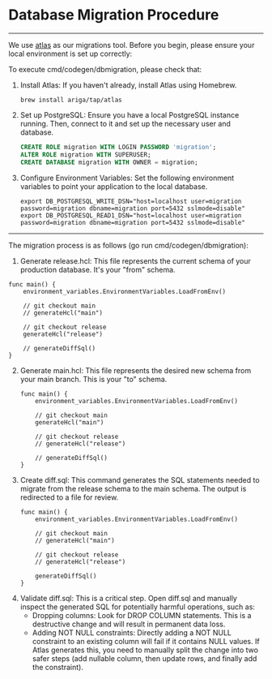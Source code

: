 # Database Migration Procedure
---
We use [atlas](https://github.com/ariga/atlas) as our migrations tool.
Before you begin, please ensure your local environment is set up correctly:

To execute cmd/codegen/dbmigration, please check that:
1. Install Atlas: If you haven't already, install Atlas using Homebrew.
    ```
    brew install ariga/tap/atlas
    ```
2. Set up PostgreSQL: Ensure you have a local PostgreSQL instance running. Then, connect to it and set up the necessary user and database.
    ```sql
    CREATE ROLE migration WITH LOGIN PASSWORD 'migration';
    ALTER ROLE migration WITH SUPERUSER;
    CREATE DATABASE migration WITH OWNER = migration;
    ```
3. Configure Environment Variables: Set the following environment variables to point your application to the local database.
    ```
    export DB_POSTGRESQL_WRITE_DSN="host=localhost user=migration password=migration dbname=migration port=5432 sslmode=disable"
    export DB_POSTGRESQL_READ1_DSN="host=localhost user=migration password=migration dbname=migration port=5432 sslmode=disable"
    ```
---
The migration process is as follows (go run cmd/codegen/dbmigration):
1. Generate release.hcl: This file represents the current schema of your production database. It's your "from" schema.
```
func main() {
	environment_variables.EnvironmentVariables.LoadFromEnv()

	// git checkout main
	// generateHcl("main")

	// git checkout release
	generateHcl("release")

	// generateDiffSql()
}
```
2. Generate main.hcl: This file represents the desired new schema from your main branch. This is your "to" schema.
    ```
    func main() {
        environment_variables.EnvironmentVariables.LoadFromEnv()

        // git checkout main
        generateHcl("main")

        // git checkout release
        // generateHcl("release")

        // generateDiffSql()
    }
    ```
3. Create diff.sql: This command generates the SQL statements needed to migrate from the release schema to the main schema. The output is redirected to a file for review.
    ```
    func main() {
        environment_variables.EnvironmentVariables.LoadFromEnv()

        // git checkout main
        // generateHcl("main")

        // git checkout release
        // generateHcl("release")

        generateDiffSql()
    }
    ```
4. Validate diff.sql: This is a critical step. Open diff.sql and manually inspect the generated SQL for potentially harmful operations, such as:
    - Dropping columns: Look for DROP COLUMN statements. This is a destructive change and will result in permanent data loss.
    - Adding NOT NULL constraints: Directly adding a NOT NULL constraint to an existing column will fail if it contains NULL values. If Atlas generates this, you need to manually split the change into two safer steps (add nullable column, then update rows, and finally add the constraint).
